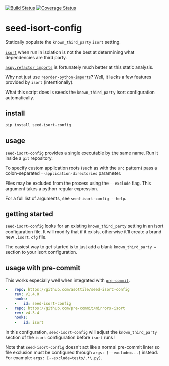 [![Build Status](https://travis-ci.org/asottile/seed-isort-config.svg?branch=master)](https://travis-ci.org/asottile/seed-isort-config)
[![Coverage Status](https://coveralls.io/repos/github/asottile/seed-isort-config/badge.svg?branch=master)](https://coveralls.io/github/asottile/seed-isort-config?branch=master)

seed-isort-config
=================

Statically populate the `known_third_party` `isort` setting.

[`isort`][isort] when run in isolation is not the best at determining what
dependencies are third party.

[`aspy.refactor_imports`][aspy.refactor_imports] is fortunately much better at
this static analysis.

Why not just use [`reorder-python-imports`][reorder_python_imports]?  Well, it
lacks a few features provided by `isort` (intentionally).

What this script does is seeds the `known_third_party` isort configuration
automatically.

## install

`pip install seed-isort-config`

## usage

`seed-isort-config` provides a single executable by the same name.  Run it
inside a `git` repository.

To specify custom application roots (such as with the `src` pattern) pass a
colon-separated `--application-directories` parameter.

Files may be excluded from the process using the `--exclude` flag.
This argument takes a python regular expression.

For a full list of arguments, see `seed-isort-config --help`.

## getting started

`seed-isort-config` looks for an existing `known_third_party` setting in an
isort configuration file.  It will modify that if it exists, otherwise it'll
create a brand new `.isort.cfg` file.

The easiest way to get started is to just add a blank `known_third_party =`
section to your isort configuration.

## usage with pre-commit

This works especially well when integrated with [`pre-commit`][pre-commit].


```yaml
-   repo: https://github.com/asottile/seed-isort-config
    rev: v1.4.0
    hooks:
    -   id: seed-isort-config
-   repo: https://github.com/pre-commit/mirrors-isort
    rev: v4.3.4
    hooks:
    -   id: isort
```

In this configuration, `seed-isort-config` will adjust the `known_third_party`
section of the `isort` configuration before `isort` runs!

Note that `seed-isort-config` doesn't act like a normal pre-commit linter so
file exclusion must be configured through `args: [--exclude=...]` instead.
For example: `args: [--exclude=tests/.*\.py]`.

[isort]: https://github.com/timothycrosley/isort
[aspy.refactor_imports]: https://github.com/asottile/aspy.refactor_imports
[reorder_python_imports]: https://github.com/asottile/reorder_python_imports
[pre-commit]: https://github.com/pre-commit/pre-commit
